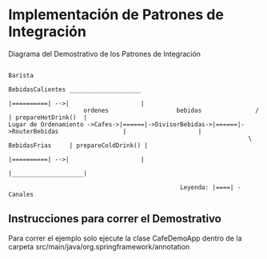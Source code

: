 Implementación de Patrones de Integración
================================================

Diagrama del Demostrativo de los Patrones de Integración


	                                                                                          Barista
	                                                                     BebidasCalientes ____________________
	                                                                    |==========| -->|                    |
	                     ordenes                   bebidas               /                | prepareHotDrink()  |
    Lugar de Ordenamiento ->Cafes->|======|->DivisorBebidas->|======|->RouterBebidas                  |                    |
	                                                                   \ BebidasFrias     | prepareColdDrink() |
	                                                                    |==========| -->|                    |
	                                                                                    |____________________|
	
	                                                Leyenda: |====| - Canales


## Instrucciones para correr el Demostrativo

Para correr el ejemplo solo ejecute la clase CafeDemoApp dentro de la carpeta  src/main/java/org.springframework/annotation


